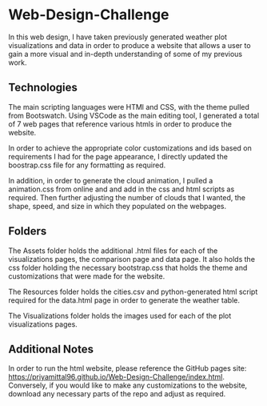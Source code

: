 # Web-Design-Challenge
In this web design, I have taken previously generated weather plot visualizations and data in order to produce a website that allows a user to gain a more visual and in-depth understanding of some of my previous work. 

## Technologies
The main scripting languages were HTMl and CSS, with the theme pulled from Bootswatch. Using VSCode as the main editing tool, I generated a total of 7 web pages that reference various htmls in order to produce the website. 

In order to achieve the appropriate color customizations and ids based on requirements I had for the page appearance, I directly updated the boostrap.css file for any formatting as required. 

In addition, in order to generate the cloud animation, I pulled a animation.css from online and and add in the css and html scripts as required. Then further adjusting the number of clouds that I wanted, the shape, speed, and size in which they populated on the webpages. 

## Folders
The Assets folder holds the additional .html files for each of the visualizations pages, the comparison page and data page. It also holds the css folder holding the necessary bootstrap.css that holds the theme and customizations that were made for the website. 

The Resources folder holds the cities.csv and python-generated html script required for the data.html page in order to generate the weather table.

The Visualizations folder holds the images used for each of the plot visualizations pages.

## Additional Notes
In order to run the html website, please reference the GitHub pages site: https://priyamittal96.github.io/Web-Design-Challenge/index.html. Conversely, if you would like to make any customizations to the website, download any necessary parts of the repo and adjust as required. 
